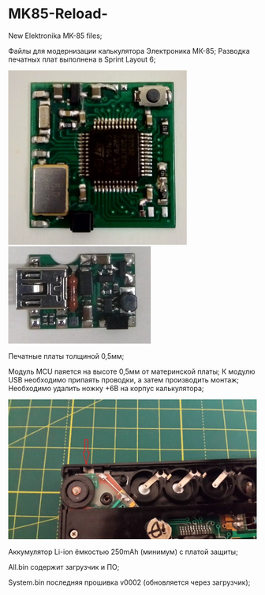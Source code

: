 # MK85-Reload-
New Elektronika MK-85 files;

Файлы для модернизации калькулятора Электроника МК-85; Разводка печатных плат выполнена в Sprint Layout 6;

![MPUpcb](/Pictures/MPU-Mod.jpg) ![USBpcb](/Pictures/USB-Mod.jpg)

Печатные платы толщиной 0,5мм;

Модуль MCU паяется на высоте 0,5мм от материнской платы;
К модулю USB необходимо припаять проводки, а затем производить монтаж;
Необходимо удалить ножку +6В на корпус калькулятора;

![Lapka](/Pictures/Lapka.jpg)

Аккумулятор Li-ion ёмкостью 250mAh (минимум) с платой защиты;

All.bin содержит загрузчик и ПО;

System.bin последняя прошивка v0002 (обновляется через загрузчик);
